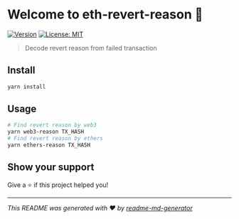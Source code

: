 # Welcome to eth-revert-reason 👋

[![Version](https://img.shields.io/npm/v/eth-revert-reason.svg)](https://www.npmjs.com/package/eth-revert-reason)
[![License: MIT](https://img.shields.io/badge/License-MIT-yellow.svg)](#)

> Decode revert reason from failed transaction

## Install

```sh
yarn install
```

## Usage

```sh
# Find revert reason by web3
yarn web3-reason TX_HASH
# Find revert reason by ethers
yarn ethers-reason TX_HASH
```

## Show your support

Give a ⭐️ if this project helped you!

---

_This README was generated with ❤️ by [readme-md-generator](https://github.com/kefranabg/readme-md-generator)_
